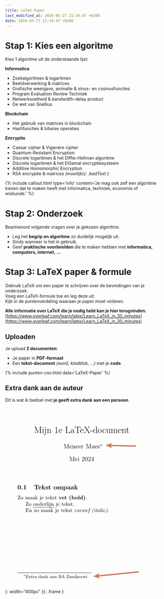 ```yaml
---
title: LaTeX Paper
last_modified_at: 2024-05-27 21:34:47 +0200
date: 2024-05-27 21:34:47 +0200
---
```


# Stap 1: Kies een algoritme

Kies 1 algoritme uit de onderstaande lijst:

**Informatica**
- Zoekalgoritmen & logaritmen
- Beeldverwerking & matrices
- Grafische weergave, animatie & sinus- en cosinusfuncties
- Program Evaluation Review Techniek
- Netwerksnelheid & bandwidth-delay product
- De wet van Snellius

**Blockchain**
- Het gebruik van matrices in blockchain
- Hashfuncties & bitwise operaties

**Encryptie**
- Caesar cipher & Vigenère cipher
- Quantum-Resistant Encryption
- Discrete logaritmen & het Diffie-Hellman algoritme
- Discrete logaritmen & het ElGamal encryptiesysteem
- Additive Homomorphic Encryption
- RSA encryptie & matrices *<span>(moeilijk)</span>{: .badText }*

{% include callout.html type='info' content='Je mag ook zelf een algoritme kiezen dat te maken heeft met informatica, techniek, economie of wiskunde.' %}

# Stap 2: Onderzoek

Beantwoord volgende vragen over je gekozen algoritme.
- Leg het **begrip en algoritme** zo duidelijk mogelijk uit.
- Sinds wanneer is het in gebruik.
- Geef **praktische voorbeelden** die te maken hebben met **informatica, computers, internet, ...**

# Stap 3: LaTeX paper & formule

Gebruik LaTeX om een paper te schrijven over de bevindingen van je onderzoek.  
Voeg een LaTeX-formule toe en leg deze uit.  
Kijk in de puntenverdeling waaraan je paper moet voldoen.

**Alle informatie over LaTeX die je nodig hebt kan je hier terugvinden:**  
[https://www.overleaf.com/learn/latex/Learn_LaTeX_in_30_minutes](https://www.overleaf.com/learn/latex/Learn_LaTeX_in_30_minutes)

## Uploaden
Je upload **2 documenten**:
- Je paper in **PDF-formaat**
- Een **tekst-document** *(word, kladblok, ...)* met je **code**.

{% include punten-csv.html data='LaTeX-Paper' %}

## Extra dank aan de auteur

Dit is wat ik bedoel met **je geeft extra dank aan een persoon**.

![](images/extradank.png){: width="400px" }{: .frame }